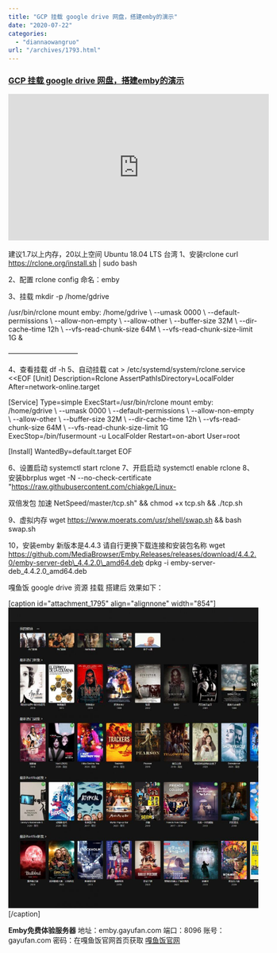 ```yaml
---
title: "GCP 挂载 google drive 网盘，搭建emby的演示"
date: "2020-07-22"
categories: 
  - "diannaowangruo"
url: "/archives/1793.html"
---
```


### [GCP 挂载 google drive 网盘，搭建emby的演示](https://bbsok.cf/archives/1312)

<iframe title="媲美netflix，emby 搭建 第二期 google云搭建+rclone挂载googledrive，以及服务器首次设置" src="https://www.youtube.com/embed/C6VYVDEAX1o?feature=oembed" width="525" height="295" frameborder="0" allowfullscreen="allowfullscreen" data-mce-fragment="1"></iframe>

建议1.7以上内存，20以上空间 Ubuntu 18.04 LTS 台湾 1、安装rclone curl https://rclone.org/install.sh | sudo bash

2、配置 rclone config 命名：emby

3、挂载 mkdir -p /home/gdrive

/usr/bin/rclone mount emby: /home/gdrive \\ --umask 0000 \\ --default-permissions \\ --allow-non-empty \\ --allow-other \\ --buffer-size 32M \\ --dir-cache-time 12h \\ --vfs-read-chunk-size 64M \\ --vfs-read-chunk-size-limit 1G &

——————————

4、查看挂载 df -h 5、自动挂载 cat > /etc/systemd/system/rclone.service <<EOF \[Unit\] Description=Rclone AssertPathIsDirectory=LocalFolder After=network-online.target

\[Service\] Type=simple ExecStart=/usr/bin/rclone mount emby: /home/gdrive \\ --umask 0000 \\ --default-permissions \\ --allow-non-empty \\ --allow-other \\ --buffer-size 32M \\ --dir-cache-time 12h \\ --vfs-read-chunk-size 64M \\ --vfs-read-chunk-size-limit 1G ExecStop=/bin/fusermount -u LocalFolder Restart=on-abort User=root

\[Install\] WantedBy=default.target EOF

6、设置启动 systemctl start rclone 7、开启启动 systemctl enable rclone 8、安装bbrplus wget -N --no-check-certificate "https://raw.githubusercontent.com/chiakge/Linux-

双倍发包 加速 NetSpeed/master/tcp.sh" && chmod +x tcp.sh && ./tcp.sh

9、虚拟内存 wget https://www.moerats.com/usr/shell/swap.sh && bash swap.sh

10，安装emby 新版本是4.4.3 请自行更换下载连接和安装包名称 wget https://github.com/MediaBrowser/Emby.Releases/releases/download/4.4.2.0/emby-server-deb\_4.4.2.0\_amd64.deb dpkg -i emby-server-deb\_4.4.2.0\_amd64.deb

嘎鱼饭 google drive 资源 挂载 搭建后 效果如下：

\[caption id="attachment\_1795" align="alignnone" width="854"\][![](/images/2020/07/07e8b83de4cabbcba011662fdc32b6cf.png)](https://img-cloud.zhoujie218.top/wp-content/uploads/2020/07/unnamed-file-42.png) \[/caption\]

**Emby免费体验服务器** 地址：emby.gayufan.com 端口：8096 账号：gayufan.com 密码：在嘎鱼饭官网首页获取 [嘎鱼饭官网](https://gayufan.com/)
